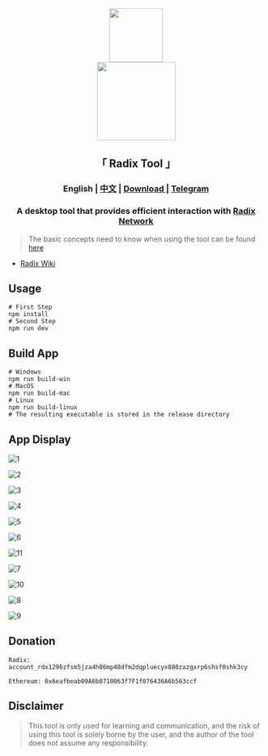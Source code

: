 <div align="center">
    <img style="user-select:none" draggable="false" src="public/electron.png" width="106">
</div>

<div align="center">
    <img style="user-select:none" draggable="false" src="public/RunsOnRadix.webp" width="155">
</div>

<h2 align="center">「 Radix Tool 」</h2>

<h3 align="center">
    English | 
    <a href="README_CN.md">中文</a> | 
    <a href="https://github.com/atlantis-l/Radix-Desktop-Tool/releases">
        Download
    </a> | <a href="https://t.me/radix_desktop_tool">Telegram</a>
</h3>

<h3 align="center">
    A desktop tool that provides efficient interaction with <a href="https://www.radixdlt.com/">Radix Network</a>
</h3>

> The basic concepts need to know when using the tool can be found [here](https://docs.radixdlt.com/)

<ul>
    <li>
        <a href="https://radix.wiki/ecosystem/radix-desktop-tool">Radix Wiki</a>
    </li>
</ul>

## Usage

```shell
# First Step
npm install
# Second Step
npm run dev
```

## Build App

```shell
# Windows
npm run build-win
# MacOS
npm run build-mac
# Linux
npm run build-linux
# The resulting executable is stored in the release directory
```

## App Display

![1](public/screenshots/en/1.png)

![2](public/screenshots/en/2.png)

![3](public/screenshots/en/3.png)

![4](public/screenshots/en/4.png)

![5](public/screenshots/en/5.png)

![6](public/screenshots/en/6.png)

![11](public/screenshots/en/11.png)

![7](public/screenshots/en/7.png)

![10](public/screenshots/en/10.png)

![8](public/screenshots/en/8.png)

![9](public/screenshots/en/9.png)

## Donation

```shell
Radix: account_rdx1296zfsm5jza4h86mp48dfm2dqpluecyx880zazgxrp6shsf0shk3cy

Ethereum: 0x6eafbeab09A6b0710063f7F1f076436A6b563ccf
```

## Disclaimer

> This tool is only used for learning and communication, and the risk of using this tool is solely borne by the user, and the author of the tool does not assume any responsibility.
